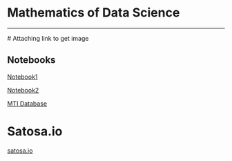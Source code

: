 # Mathematics of Data Science

<hr>
# Attaching link to get image

## Notebooks
[Notebook1](https://colab.research.google.com/drive/1y-yz7dJ6TTgrUzfhAHNdeqSU1HP29GZl)

[Notebook2](https://colab.research.google.com/drive/1cYJHbCGW_7ZGhqttEllTlyoAQzLBepHD)

[MTI Database](https://colab.research.google.com/drive/1kHdUUEayN_P7rFj0Re5Oq7_H_qj7iYFr)


# Satosa.io
[satosa.io](https://setosa.io/ev/ordinary-least-squares-regression/)
